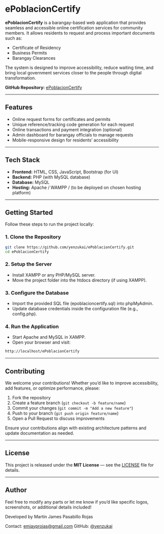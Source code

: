 # ePoblacionCertify

**ePoblacionCertify** is a barangay-based web application that provides seamless and accessible online certification services for community members. It allows residents to request and process important documents such as:

- Certificate of Residency  
- Business Permits  
- Barangay Clearances  

The system is designed to improve accessibility, reduce waiting time, and bring local government services closer to the people through digital transformation.  

**GitHub Repository:** [ePoblacionCertify](https://github.com/yenzukai/ePoblacionCertify)

---

## Features

- Online request forms for certificates and permits  
- Unique reference/tracking code generation for each request  
- Online transactions and payment integration (optional)  
- Admin dashboard for barangay officials to manage requests  
- Mobile-responsive design for residents’ accessibility  

---

## Tech Stack

- **Frontend:** HTML, CSS, JavaScript, Bootstrap (for UI)  
- **Backend:** PHP (with MySQL database)  
- **Database:** MySQL
- **Hosting:** Apache / WAMPP / (to be deployed on chosen hosting platform)  

---

## Getting Started

Follow these steps to run the project locally:

### 1. Clone the Repository
```bash
git clone https://github.com/yenzukai/ePoblacionCertify.git
cd ePoblacionCertify
```
### 2. Setup the Server
- Install XAMPP or any PHP/MySQL server.
- Move the project folder into the htdocs directory (if using XAMPP).

### 3. Configure the Database
- Import the provided SQL file (epoblacioncertify.sql) into phpMyAdmin.
- Update database credentials inside the configuration file (e.g., config.php).

### 4. Run the Application
- Start Apache and MySQL in XAMPP.
- Open your browser and visit:
```bash
http://localhost/ePoblacionCertify
```

---

## Contributing

We welcome your contributions! Whether you’d like to improve accessibility, add features, or optimize performance, please:

1. Fork the repository  
2. Create a feature branch (`git checkout -b feature/name`)  
3. Commit your changes (`git commit -m "Add a new feature"`)  
4. Push to your branch (`git push origin feature/name`)  
5. Open a Pull Request to discuss improvements  

Ensure your contributions align with existing architecture patterns and update documentation as needed.

---

## License

This project is released under the **MIT License** — see the [LICENSE](LICENSE) file for details.

---
## Author
Feel free to modify any parts or let me know if you’d like specific logos, screenshots, or additional details included!

Developed by Martin James Pasabillo Rojas

Contact: emjayprojas@gmail.com
GitHub: [@yenzukai](https://github.com/yenzukai)
